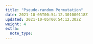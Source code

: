 ```yaml
---
title: "Pseudo-random Permutation"
date: 2021-10-05T00:54:12.301000118Z
updated: 2021-10-05T00:54:12.302Z
weight: 4
extra:
  note_type:  
---
```


